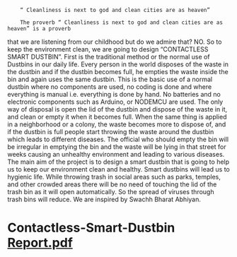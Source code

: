         “ Cleanliness is next to god and clean cities are as heaven” 
        
        The proverb “ Cleanliness is next to god and clean cities are as heaven” is a proverb 
that we are listening from our childhood but do we admire that? NO. So to keep the 
environment clean, we are going to design “CONTACTLESS SMART DUSTBIN”.
        First is the traditional method or the normal use of Dustbins in our daily life. Every 
person in the world disposes of the waste in the dustbin and if the dustbin becomes full, 
he empties the waste inside the bin and again uses the same dustbin. This is the basic use 
of a normal dustbin where no components are used, no coding is done and where 
everything is manual i.e. everything is done by hand. No batteries and no electronic 
components such as Arduino, or NODEMCU are used. The only way of disposal is open 
the lid of the dustbin and dispose of the waste in it, and clean or empty it when it 
becomes full. When the same thing is applied in a neighborhood or a colony, the waste 
becomes more to dispose of, and if the dustbin is full people start throwing the waste 
around the dustbin which leads to different diseases. The official who should empty the 
bin will be irregular in emptying the bin and the waste will be lying in that street for 
weeks causing an unhealthy environment and leading to various diseases.
        The main aim of the project is to design a smart dustbin that is going to help us to keep 
our environment clean and healthy. Smart dustbins will lead us to hygienic life. While 
throwing trash in social areas such as parks, temples, and other crowded areas there will 
be no need of touching the lid of the trash bin as it will open automatically. So the spread 
of viruses through trash bins will reduce. We are inspired by Swachh Bharat Abhiyan. 

# Contactless-Smart-Dustbin[ Report.pdf](https://github.com/WarkeNilesh/Contactless-Smart-Dustbin/files/11134623/EN2.Group.2.Mini.Project.2.Report.pdf)
